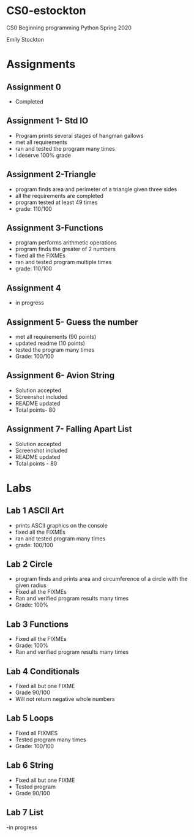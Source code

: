 # CS0-estockton
CS0 Beginning programming Python 
Spring 2020

Emily Stockton

# Assignments

## Assignment 0
- Completed 

## Assignment 1- Std IO
- Program prints several stages of hangman gallows
- met all requirements
- ran and tested the program many times
- I deserve 100% grade

## Assignment 2-Triangle
- program finds area and perimeter of a triangle given three sides
- all the requirements are completed
- program tested at least 49 times
- grade: 110/100

## Assignment 3-Functions
- program performs arithmetic operations
- program finds the greater of 2 numbers
- fixed all the FIXMEs
- ran and tested program multiple times
- grade: 110/100

## Assignment 4
- in progress

## Assignment 5- Guess the number
- met all requirements (90 points)
- updated readme (10 points)
- tested the program many times
- Grade: 100/100


## Assignment 6- Avion String
- Solution accepted
- Screenshot included
- README updated
- Total points- 80

## Assignment 7- Falling Apart List
- Solution accepted
- Screenshot included
- README updated
- Total points - 80




# Labs
## Lab 1 ASCII Art
- prints ASCII graphics on the console
- fixed all the FIXMEs
- ran and tested program many times
- grade: 100/100

## Lab 2 Circle
- program finds and prints area and circumference of a circle with the given radius
- Fixed all the FIXMEs
- Ran and verified program results many times
- Grade: 100%

## Lab 3 Functions
- Fixed all the FIXMEs
- Grade: 100%
- Ran and verified program results many times


## Lab 4 Conditionals
- Fixed all but one FIXME
- Grade 90/100
- Will not return negative whole numbers

## Lab 5 Loops
- Fixed all FIXMES
- Tested program many times
- Grade: 100/100

## Lab 6 String
- Fixed all but one FIXME
- Tested program
- Grade 90/100

## Lab 7 List
-in progress





